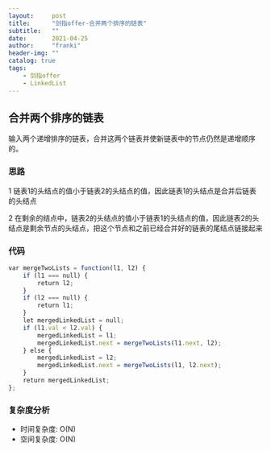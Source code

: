 ```yaml
---
layout:     post
title:      "剑指offer-合并两个排序的链表"
subtitle:   ""
date:       2021-04-25
author:     "franki"
header-img: ""
catalog: true
tags:
    - 剑指offer
    - LinkedList
---
```


## 合并两个排序的链表

输入两个递增排序的链表，合并这两个链表并使新链表中的节点仍然是递增顺序的。

### 思路

1 链表1的头结点的值小于链表2的头结点的值，因此链表1的头结点是合并后链表的头结点

2 在剩余的结点中，链表2的头结点的值小于链表1的头结点的值，因此链表2的头结点是剩余节点的头结点，把这个节点和之前已经合并好的链表的尾结点链接起来

### 代码

```js
var mergeTwoLists = function(l1, l2) {
    if (l1 === null) {
        return l2;
    }
    if (l2 === null) {
        return l1;
    }
    let mergedLinkedList = null;
    if (l1.val < l2.val) {
        mergedLinkedList = l1;
        mergedLinkedList.next = mergeTwoLists(l1.next, l2);
    } else {
        mergedLinkedList = l2;
        mergedLinkedList.next = mergeTwoLists(l1, l2.next);
    }
    return mergedLinkedList;
};
```

### 复杂度分析

- 时间复杂度: O(N)
- 空间复杂度: O(N)
